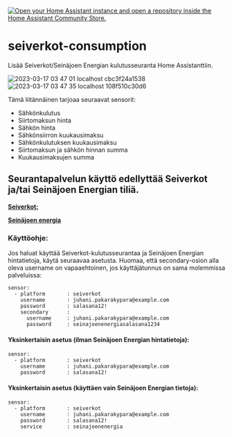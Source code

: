 [![Open your Home Assistant instance and open a repository inside the Home Assistant Community Store.](https://my.home-assistant.io/badges/hacs_repository.svg)](https://my.home-assistant.io/redirect/hacs_repository/?owner=evantaur&repository=seiverkot-consumption&category=integration)

# seiverkot-consumption
Lisää Seiverkot/Seinäjoen Energian kulutusseuranta Home Assistanttiin.

![2023-03-17 03 47 01 localhost cbc3f24a1538](https://user-images.githubusercontent.com/23665282/225792017-25456018-5176-4390-90cf-8ad027e7aafe.png)
![2023-03-17 03 47 35 localhost 108f510c30d6](https://user-images.githubusercontent.com/23665282/225791963-4058c2b7-617a-48bb-ae16-d63e8ddf7e43.png)

Tämä liitännäinen tarjoaa seuraavat sensorit:

- Sähkönkulutus
- Siirtomaksun hinta
- Sähkön hinta
- Sähkönsiirron kuukausimaksu
- Sähkönkulutuksen kuukausimaksu
- Siirtomaksun ja sähkön hinnan summa
- Kuukausimaksujen summa


## Seurantapalvelun käyttö edellyttää Seiverkot ja/tai Seinäjoen Energian tiliä.


[**Seiverkot:**](https://asiakasweb.seiverkot.fi)

[**Seinäjoen energia**](https://asiakasweb.sen.fi/)




### Käyttöohje:

Jos haluat käyttää Seiverkot-kulutusseurantaa ja Seinäjoen Energian hintatietoja, käytä seuraavaa asetusta. Huomaa, että secondary-osion alla oleva username on vapaaehtoinen, jos käyttäjätunnus on sama molemmissa palveluissa:

```
sensor:
  - platform       : seiverkot
    username       : juhani.pakarakypara@example.com
    password       : salasana12!
    secondary      :
      username     : juhani.pakarakypara@example.com
      password     : seinajoenenergiasalasana1234
```



#### Yksinkertaisin asetus (ilman Seinäjoen Energian hintatietoja):
```
sensor:
  - platform       : seiverkot
    username       : juhani.pakarakypara@example.com
    password       : salasana12!
```


#### Yksinkertaisin asetus (käyttäen vain Seinäjoen Energian tietoja):
```
sensor:
  - platform       : seiverkot
    username       : juhani.pakarakypara@example.com
    password       : salasana12!
    service        : seinajoenenergia
```

